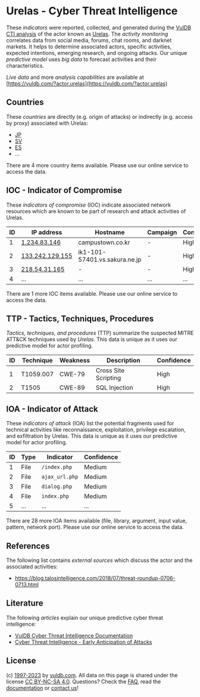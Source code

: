 # Urelas - Cyber Threat Intelligence

These _indicators_ were reported, collected, and generated during the [VulDB CTI analysis](https://vuldb.com/?kb.cti) of the actor known as [Urelas](https://vuldb.com/?actor.urelas). The _activity monitoring_ correlates data from social media, forums, chat rooms, and darknet markets. It helps to determine associated actors, specific activities, expected intentions, emerging research, and ongoing attacks. Our unique _predictive model_ uses _big data_ to forecast activities and their characteristics.

_Live data_ and more _analysis capabilities_ are available at [https://vuldb.com/?actor.urelas](https://vuldb.com/?actor.urelas)

## Countries

These _countries_ are directly (e.g. origin of attacks) or indirectly (e.g. access by proxy) associated with Urelas:

* [JP](https://vuldb.com/?country.jp)
* [SV](https://vuldb.com/?country.sv)
* [ES](https://vuldb.com/?country.es)
* ...

There are 4 more country items available. Please use our online service to access the data.

## IOC - Indicator of Compromise

These _indicators of compromise_ (IOC) indicate associated network resources which are known to be part of research and attack activities of Urelas.

ID | IP address | Hostname | Campaign | Confidence
-- | ---------- | -------- | -------- | ----------
1 | [1.234.83.146](https://vuldb.com/?ip.1.234.83.146) | campustown.co.kr | - | High
2 | [133.242.129.155](https://vuldb.com/?ip.133.242.129.155) | ik1-101-57401.vs.sakura.ne.jp | - | High
3 | [218.54.31.165](https://vuldb.com/?ip.218.54.31.165) | - | - | High
4 | ... | ... | ... | ...

There are 1 more IOC items available. Please use our online service to access the data.

## TTP - Tactics, Techniques, Procedures

_Tactics, techniques, and procedures_ (TTP) summarize the suspected MITRE ATT&CK techniques used by _Urelas_. This data is unique as it uses our predictive model for actor profiling.

ID | Technique | Weakness | Description | Confidence
-- | --------- | -------- | ----------- | ----------
1 | T1059.007 | CWE-79 | Cross Site Scripting | High
2 | T1505 | CWE-89 | SQL Injection | High

## IOA - Indicator of Attack

These _indicators of attack_ (IOA) list the potential fragments used for technical activities like reconnaissance, exploitation, privilege escalation, and exfiltration by Urelas. This data is unique as it uses our predictive model for actor profiling.

ID | Type | Indicator | Confidence
-- | ---- | --------- | ----------
1 | File | `/index.php` | Medium
2 | File | `ajax_url.php` | Medium
3 | File | `dialog.php` | Medium
4 | File | `index.php` | Medium
5 | ... | ... | ...

There are 28 more IOA items available (file, library, argument, input value, pattern, network port). Please use our online service to access the data.

## References

The following list contains _external sources_ which discuss the actor and the associated activities:

* https://blog.talosintelligence.com/2018/07/threat-roundup-0706-0713.html

## Literature

The following _articles_ explain our unique predictive cyber threat intelligence:

* [VulDB Cyber Threat Intelligence Documentation](https://vuldb.com/?kb.cti)
* [Cyber Threat Intelligence - Early Anticipation of Attacks](https://www.scip.ch/en/?labs.20201022)

## License

(c) [1997-2023](https://vuldb.com/?kb.changelog) by [vuldb.com](https://vuldb.com/?kb.about). All data on this page is shared under the license [CC BY-NC-SA 4.0](https://creativecommons.org/licenses/by-nc-sa/4.0/). Questions? Check the [FAQ](https://vuldb.com/?kb.faq), read the [documentation](https://vuldb.com/?kb) or [contact us](https://vuldb.com/?contact)!
